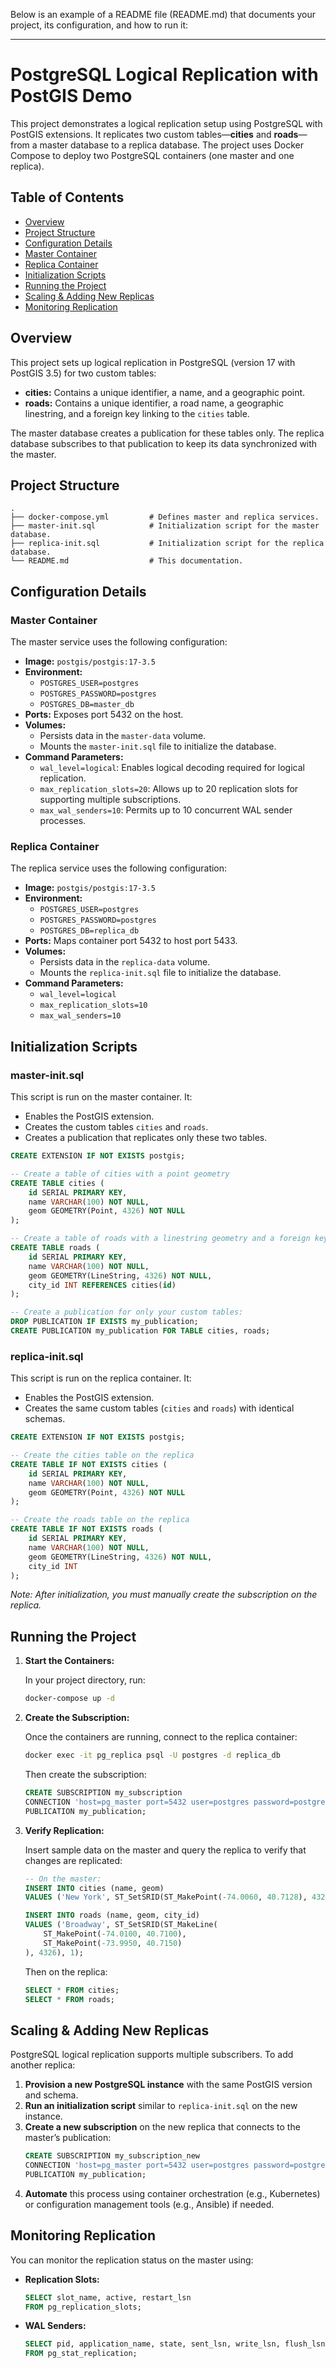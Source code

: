 Below is an example of a README file (README.md) that documents your project, its configuration, and how to run it:

---

# PostgreSQL Logical Replication with PostGIS Demo

This project demonstrates a logical replication setup using PostgreSQL with PostGIS extensions. It replicates two custom tables—**cities** and **roads**—from a master database to a replica database. The project uses Docker Compose to deploy two PostgreSQL containers (one master and one replica).

## Table of Contents

- [Overview](#overview)
- [Project Structure](#project-structure)
- [Configuration Details](#configuration-details)
- [Master Container](#master-container)
- [Replica Container](#replica-container)
- [Initialization Scripts](#initialization-scripts)
- [Running the Project](#running-the-project)
- [Scaling & Adding New Replicas](#scaling--adding-new-replicas)
- [Monitoring Replication](#monitoring-replication)

## Overview

This project sets up logical replication in PostgreSQL (version 17 with PostGIS 3.5) for two custom tables:
- **cities:** Contains a unique identifier, a name, and a geographic point.
- **roads:** Contains a unique identifier, a road name, a geographic linestring, and a foreign key linking to the `cities` table.

The master database creates a publication for these tables only. The replica database subscribes to that publication to keep its data synchronized with the master.

## Project Structure

```
.
├── docker-compose.yml         # Defines master and replica services.
├── master-init.sql            # Initialization script for the master database.
├── replica-init.sql           # Initialization script for the replica database.
└── README.md                  # This documentation.
```

## Configuration Details

### Master Container

The master service uses the following configuration:

- **Image:** `postgis/postgis:17-3.5`
- **Environment:**
  - `POSTGRES_USER=postgres`
  - `POSTGRES_PASSWORD=postgres`
  - `POSTGRES_DB=master_db`
- **Ports:** Exposes port 5432 on the host.
- **Volumes:**
  - Persists data in the `master-data` volume.
  - Mounts the `master-init.sql` file to initialize the database.
- **Command Parameters:**
  - `wal_level=logical`: Enables logical decoding required for logical replication.
  - `max_replication_slots=20`: Allows up to 20 replication slots for supporting multiple subscriptions.
  - `max_wal_senders=10`: Permits up to 10 concurrent WAL sender processes.

### Replica Container

The replica service uses the following configuration:

- **Image:** `postgis/postgis:17-3.5`
- **Environment:**
  - `POSTGRES_USER=postgres`
  - `POSTGRES_PASSWORD=postgres`
  - `POSTGRES_DB=replica_db`
- **Ports:** Maps container port 5432 to host port 5433.
- **Volumes:**
  - Persists data in the `replica-data` volume.
  - Mounts the `replica-init.sql` file to initialize the database.
- **Command Parameters:**
  - `wal_level=logical`
  - `max_replication_slots=10`
  - `max_wal_senders=10`

## Initialization Scripts

### master-init.sql

This script is run on the master container. It:
- Enables the PostGIS extension.
- Creates the custom tables `cities` and `roads`.
- Creates a publication that replicates only these two tables.

```sql
CREATE EXTENSION IF NOT EXISTS postgis;

-- Create a table of cities with a point geometry
CREATE TABLE cities (
    id SERIAL PRIMARY KEY,
    name VARCHAR(100) NOT NULL,
    geom GEOMETRY(Point, 4326) NOT NULL
);

-- Create a table of roads with a linestring geometry and a foreign key to cities
CREATE TABLE roads (
    id SERIAL PRIMARY KEY,
    name VARCHAR(100) NOT NULL,
    geom GEOMETRY(LineString, 4326) NOT NULL,
    city_id INT REFERENCES cities(id)
);

-- Create a publication for only your custom tables:
DROP PUBLICATION IF EXISTS my_publication;
CREATE PUBLICATION my_publication FOR TABLE cities, roads;
```

### replica-init.sql

This script is run on the replica container. It:
- Enables the PostGIS extension.
- Creates the same custom tables (`cities` and `roads`) with identical schemas.
  
```sql
CREATE EXTENSION IF NOT EXISTS postgis;

-- Create the cities table on the replica
CREATE TABLE IF NOT EXISTS cities (
    id SERIAL PRIMARY KEY,
    name VARCHAR(100) NOT NULL,
    geom GEOMETRY(Point, 4326) NOT NULL
);

-- Create the roads table on the replica
CREATE TABLE IF NOT EXISTS roads (
    id SERIAL PRIMARY KEY,
    name VARCHAR(100) NOT NULL,
    geom GEOMETRY(LineString, 4326) NOT NULL,
    city_id INT
);
```

*Note: After initialization, you must manually create the subscription on the replica.*

## Running the Project

1. **Start the Containers:**

   In your project directory, run:
   ```bash
   docker-compose up -d
   ```
2. **Create the Subscription:**

   Once the containers are running, connect to the replica container:
   ```bash
   docker exec -it pg_replica psql -U postgres -d replica_db
   ```
   Then create the subscription:
   ```sql
   CREATE SUBSCRIPTION my_subscription
   CONNECTION 'host=pg_master port=5432 user=postgres password=postgres dbname=master_db'
   PUBLICATION my_publication;
   ```
3. **Verify Replication:**

   Insert sample data on the master and query the replica to verify that changes are replicated:
   ```sql
   -- On the master:
   INSERT INTO cities (name, geom)
   VALUES ('New York', ST_SetSRID(ST_MakePoint(-74.0060, 40.7128), 4326));

   INSERT INTO roads (name, geom, city_id)
   VALUES ('Broadway', ST_SetSRID(ST_MakeLine(
       ST_MakePoint(-74.0100, 40.7100),
       ST_MakePoint(-73.9950, 40.7150)
   ), 4326), 1);
   ```

   Then on the replica:
   ```sql
   SELECT * FROM cities;
   SELECT * FROM roads;
   ```

## Scaling & Adding New Replicas

PostgreSQL logical replication supports multiple subscribers. To add another replica:

1. **Provision a new PostgreSQL instance** with the same PostGIS version and schema.
2. **Run an initialization script** similar to `replica-init.sql` on the new instance.
3. **Create a new subscription** on the new replica that connects to the master’s publication:
   ```sql
   CREATE SUBSCRIPTION my_subscription_new
   CONNECTION 'host=pg_master port=5432 user=postgres password=postgres dbname=master_db'
   PUBLICATION my_publication;
   ```
4. **Automate** this process using container orchestration (e.g., Kubernetes) or configuration management tools (e.g., Ansible) if needed.

## Monitoring Replication

You can monitor the replication status on the master using:

- **Replication Slots:**
  ```sql
  SELECT slot_name, active, restart_lsn
  FROM pg_replication_slots;
  ```
- **WAL Senders:**
  ```sql
  SELECT pid, application_name, state, sent_lsn, write_lsn, flush_lsn, replay_lsn
  FROM pg_stat_replication;
  ```

